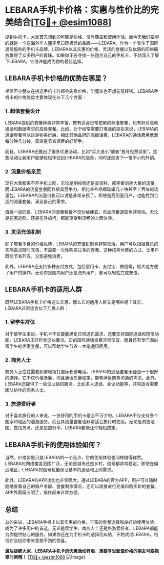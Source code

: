 # LEBARA手机卡价格：实惠与性价比的完美结合[[TG💪+ @esim1088](https://t.me/s/esim1088)]

提到手机卡，大家首先想到的可能是价格、信号覆盖和使用体验。而今天我们要聊的就是一个在海外华人圈子里口碑极佳的品牌——LEBARA。作为一个专注于国际通信服务的手机卡品牌，LEBARA以其实惠的价格、灵活的套餐以及优质的网络服务赢得了众多用户的青睐。如果你正在寻找一张适合自己的手机卡，不妨深入了解下LEBARA，它或许能成为你的最佳选择。

## LEBARA手机卡价格的优势在哪里？

相信不少朋友在挑选手机卡时都会先看价格，毕竟谁也不想花冤枉钱。LEBARA手机卡的价格优势主要体现在以下几个方面：

### 1. **超值套餐设计**

LEBARA提供的套餐种类非常丰富，既有适合日常使用的标准套餐，也有针对高频通话和数据需求的高级套餐。比如，对于经常需要打电话的朋友来说，LEBARA的通话套餐可以说是物美价廉。相比其他品牌的高额话费，LEBARA的通话费用低至每分钟几分钱，简直是节省话费的好帮手。

而且，LEBARA还推出了很多优惠活动，比如“买大送小”或者“首月免费试用”，这些活动让新用户能够轻松体验到LEBARA的服务，同时还能省下一笔不小的开销。

### 2. **流量价格亲民**

现在大家都离不开手机上网，无论是刷视频还是查资料，都需要消耗大量的流量。而LEBARA的流量套餐同样极具竞争力。相比某些品牌动辄几十块甚至上百块的流量包，LEBARA的流量价格可以说是非常亲民了。即使是高用量用户，也能找到合适的流量套餐，满足自己的需求。

值得一提的是，LEBARA的流量套餐不仅价格便宜，而且流量速度也非常快。无论是在家追剧，还是在外旅行，都能享受到流畅的上网体验。

### 3. **灵活充值机制**

除了套餐本身的价格优势，LEBARA的充值机制也非常灵活。用户可以根据自己的实际需求随时充值，不需要一次性购买过多的套餐。这种按需付费的方式，让用户既能节省开支，又能避免浪费。

此外，LEBARA还支持多种支付方式，包括信用卡、支付宝、微信等，极大地方便了用户的操作。无论你是国内用户还是海外用户，都可以轻松完成充值。

## LEBARA手机卡的适用人群

既然LEBARA手机卡价格这么实惠，那么它的适用人群又是哪些呢？其实，LEBARA非常适合以下几类人群：

### 1. **留学生群体**

对于留学生来说，手机卡不仅要能满足日常通讯需求，还要支持国际通话和短信功能。LEBARA正好符合这些要求。它的国际通话资费非常便宜，而且还有专门面向留学生的优惠套餐，可以帮助学生节省一大笔通讯费用。

### 2. **商务人士**

商务人士往往需要频繁地拨打国际长途电话，LEBARA的通话套餐无疑是一个很好的选择。它不仅价格低廉，而且通话质量稳定，能够满足商务沟通的需求。此外，LEBARA还提供了一些企业级的服务，比如多人通话、会议功能等，非常适合需要团队协作的商务人士。

### 3. **旅游爱好者**

对于喜欢旅行的人来说，一张好用的手机卡是必不可少的。LEBARA不仅支持多个国家和地区的漫游服务，而且其流量套餐也非常适合旅行时使用。无论是浏览地图、查找景点，还是拍照分享，LEBARA都能让你轻松搞定。

## LEBARA手机卡的使用体验如何？

当然，价格实惠只是LEBARA的一个亮点，它的使用体验也同样值得称赞。LEBARA的网络覆盖范围广泛，无论是城市还是乡村，信号都非常稳定。即使在偏远地区，LEBARA的信号也能保证基本的通话和上网需求。

此外，LEBARA的APP功能也非常强大。通过LEBARA的官方APP，用户可以随时随地查看自己的账户余额、套餐剩余情况，还可以直接进行充值和购买新的套餐。APP界面简洁明了，操作起来非常方便。

## 总结

总的来说，LEBARA手机卡以其实惠的价格、丰富的套餐选择和良好的使用体验，成为了许多用户的首选。无论是留学生、商务人士还是旅游爱好者，LEBARA都能为你提供贴心的服务。如果你还在为手机卡的选择而纠结，不妨试试LEBARA，相信它会给你带来意想不到的惊喜。

**最后提醒大家，LEBARA手机卡的优惠活动有限，想要享受超值价格的朋友可要抓紧时间哦！** [[TG💪+ @esim1088](https://t.me/s/esim1088) ![Image](https://i.postimg.cc/4NQfJmqS/Snipaste-2025-05-13-00-14-12.png)]